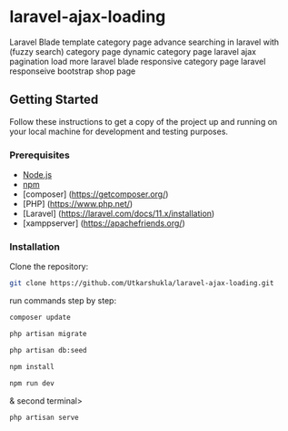 # laravel-ajax-loading
Laravel Blade template category page 
advance searching in laravel with (fuzzy search) 
category page 
dynamic category page 
laravel ajax pagination load more 
laravel blade responsive category page 
laravel responseive bootstrap shop page 

## Getting Started

Follow these instructions to get a copy of the project up and running on your local machine for development and testing purposes.

### Prerequisites

- [Node.js](https://nodejs.org/en/)
- [npm](https://www.npmjs.com/) 
- [composer] (https://getcomposer.org/)
- [PHP] (https://www.php.net/)
- [Laravel] (https://laravel.com/docs/11.x/installation)
- [xamppserver] (https://apachefriends.org/)
### Installation

Clone the repository:

```bash
git clone https://github.com/Utkarshukla/laravel-ajax-loading.git
```
run commands step by step:
```bash
composer update
```
```bash
php artisan migrate
```
```bash
php artisan db:seed
```
```bash
npm install
```
```bash
npm run dev 
```
& second terminal> 
```bash
php artisan serve
```